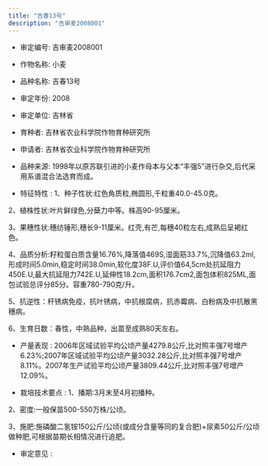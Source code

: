 ```yaml
---
title: "吉春13号"
description: "吉审麦2008001"
---
```

* 审定编号:  吉审麦2008001

*  作物名称:  小麦

*  品种名称:  吉春13号

*  审定年份:  2008

*  审定单位:  吉林省

* 育种者:  吉林省农业科学院作物育种研究所

*  申请者:  吉林省农业科学院作物育种研究所

*  品种来源:  1998年以原苏联引进的小麦作母本与父本“丰强5”进行杂交,后代采用系谱混合法选育而成。

*  特征特性 : 
1、种子性状:红色角质粒,椭圆形,千粒重40.0-45.0克。
2、植株性状:叶片鲜绿色,分蘖力中等。株高90-95厘米。
3、果穗性状:穗纺锤形,穗长9-11厘米。红壳,有芒,每穗40粒左右,成熟后呈褐红色。
4、品质分析:籽粒蛋白质含量16.76%,降落值469S,湿面筋33.7%,沉降值63.2ml,形成时间5.0min,稳定时间38.0min,软化度38F.U,评价值64,5cm处抗延阻力450E.U,最大抗延阻力742E.U,延伸性18.2cm,面积176.7cm2,面包体积825ML,面包试验总评分85分。容重780-790克/升。
5、抗逆性：秆锈病免疫，抗叶锈病，中抗根腐病，抗赤霉病、白粉病及中抗散黑穗病。
6、生育日数：春性，中熟品种，出苗至成熟80天左右。
 
*  产量表现 : 
2006年区域试验平均公顷产量4279.8公斤,比对照丰强7号增产6.23%;2007年区域试验平均公顷产量3032.28公斤,比对照丰强7号增产8.11%。2007年生产试验平均公顷产量3809.44公斤,比对照丰强7号增产12.09%。

*  栽培技术要点 : 
1、播期:3月末至4月初播种。
2、密度:一般保苗500-550万株/公顷。
3、施肥:施磷酸二氢铵150公斤/公顷(或成分含量等同的复合肥)+尿素50公斤/公顷做种肥,可根据苗期长相情况进行追肥。

*  审定意见 : 

